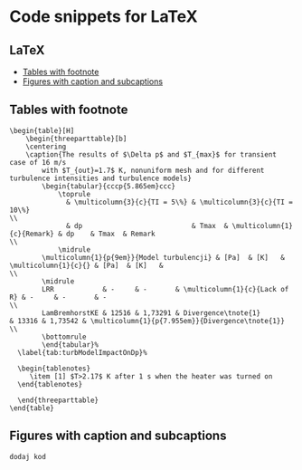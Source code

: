 Code snippets for LaTeX
========================================


LaTeX
------------

- [Tables with footnote](#tables-with-footnote)
- [Figures with caption and subcaptions](#figures-with-caption-and-subcaptions)


## Tables with footnote

	\begin{table}[H]
		\begin{threeparttable}[b]
		\centering
		\caption{The results of $\Delta p$ and $T_{max}$ for transient case of 16 m/s
			with $T_{out}=1.7$ K, nonuniform mesh and for different turbulence intensities and turbulence models}
			\begin{tabular}{cccp{5.865em}ccc}
				\toprule
	    	      & \multicolumn{3}{c}{TI = 5\%} & \multicolumn{3}{c}{TI = 10\%}                                                                 \\
	    	      & dp                           & Tmax  & \multicolumn{1}{c}{Remark} & dp    & Tmax  & Remark                                   \\
				\midrule
	    	\multicolumn{1}{p{9em}}{Model turbulencji} & [Pa]  & [K]   & \multicolumn{1}{c}{} & [Pa]  & [K]   &                                  \\
	    	\midrule
	    	LRR            & -     & -       & \multicolumn{1}{c}{Lack of R} & -     & -       & -                                                \\
			LamBremhorstKE & 12516 & 1,73291 & Divergence\tnote{1}           & 13316 & 1,73542 & \multicolumn{1}{p{7.955em}}{Divergence\tnote{1}} \\
	    	\bottomrule
	    	\end{tabular}%
	  \label{tab:turbModelImpactOnDp}%

	  \begin{tablenotes}
	     \item [1] $T>2.17$ K after 1 s when the heater was turned on
	  \end{tablenotes}

	  \end{threeparttable}
	\end{table}

## Figures with caption and subcaptions


	dodaj kod




